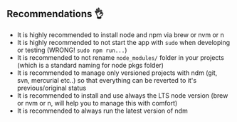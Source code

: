 ## Recommendations :ok_hand:

- It is highly recommended to install node and npm via brew or nvm or n
- It is highly recommended to not start the app with `sudo` when developing or testing (WRONG! `sudo npm run...`)
- It is recommended to not rename `node_modules/` folder in your projects (which is a standard naming for node pkgs folder)
- It is recommended to manage only versioned projects with ndm (git, svn, mercurial etc..) so that everything can be reverted to it's previous/original status
- It is recommended to install and use always the LTS node version (brew or nvm or n, will help you to manage this with comfort)
- It is recommended to always run the latest version of ndm
